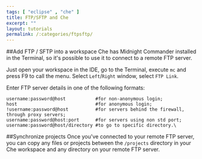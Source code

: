 ```yaml
---
tags: [ "eclipse" , "che" ]
title: FTP/SFTP and Che
excerpt: ""
layout: tutorials
permalink: /:categories/ftpsftp/
---
```

##Add FTP / SFTP into a workspace
Che has Midnight Commander installed in the Terminal, so it's possible to use it to connect to a remote FTP server.

Just open your workspace in the IDE, go to the Terminal, execute `mc` and press F9 to call the menu. Select `Left`/`Right` window, select `FTP Link`.

Enter FTP server details in one of the following formats:
```shell  
username:password@host           #for non-anonymous login;
host                             #for anonymous login;
!username:password@host          #for servers behind the firewall, through proxy servers;
username:password@host:port      #for servers using non std port;
username:password@host/directory #to go to specific directory.\
```
##Synchronize projects
Once you've connected to your remote FTP server, you can copy any files or projects between the `/projects` directory in your Che workspace and any directory on your remote FTP server.
